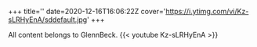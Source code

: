 +++
title=''
date=2020-12-16T16:06:22Z
cover='https://i.ytimg.com/vi/Kz-sLRHyEnA/sddefault.jpg'
+++

All content belongs to GlennBeck.
{{< youtube Kz-sLRHyEnA >}}
